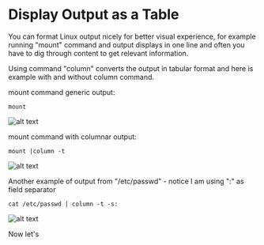 # Display Output as a Table

You can format Linux output nicely for better visual experience, for example running "mount" command and output displays in one line and often you have to dig through content to get relevant information.

Using command "column" converts the output in tabular format and here is example with and without column command.

mount command generic output:
```
mount
```

![alt text](http://i.imgur.com/63GQw9l.png "Logo Title Text 1")

mount command with columnar output:

```
mount |column -t
```

![alt text](http://i.imgur.com/x8lHE3D.png "Logo Title Text 1")


Another example of output from "/etc/passwd" - notice I am using ":" as field separator

```
cat /etc/passwd | column -t -s:
```

![alt text](http://i.imgur.com/WpWHx27.png)

Now let's
